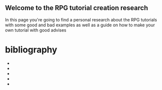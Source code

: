 ## Welcome to the RPG tutorial creation research

In this page you're going to find a personal research about the RPG tutorials with some good and bad examples as well as a guide on how to make your own tutorial with good advises


# bibliography

-

-

-

-

-
